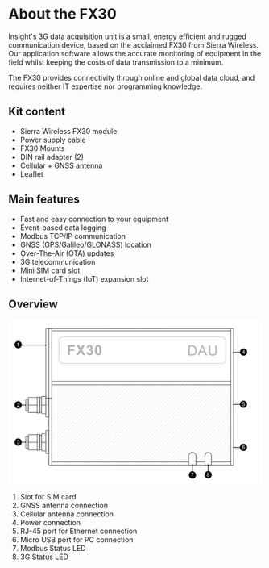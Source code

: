 # About the FX30

Insight's 3G data acquisition unit is a small, energy efficient and rugged communication device, based on the acclaimed FX30 from Sierra Wireless. Our application software allows the accurate monitoring of equipment in the field whilst keeping the costs of data transmission to a minimum.

The FX30 provides connectivity through online and global data cloud, and requires neither IT expertise nor programming knowledge.

## Kit content

* Sierra Wireless FX30 module
* Power supply cable
* FX30 Mounts
* DIN rail adapter \(2\) 
* Cellular + GNSS antenna
* Leaflet

## **Main features**

* Fast and easy connection to your equipment
* Event-based data logging
* Modbus TCP/IP communication
* GNSS \(GPS/Galileo/GLONASS\) location
* Over-The-Air \(OTA\) updates
* 3G telecommunication
* Mini SIM card slot
* Internet-of-Things \(IoT\) expansion slot



## **Overview**

![FX30 DAU](../.gitbook/assets/image%20%284%29.png)

1. Slot for SIM card
2. GNSS antenna connection
3. Cellular antenna connection
4. Power connection
5. RJ-45 port for Ethernet connection
6. Micro USB port for PC connection
7. Modbus Status LED
8. 3G Status LED

